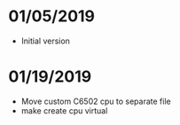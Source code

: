 # 01/05/2019
 + Initial version
# 01/19/2019
 + Move custom C6502 cpu to separate file
 + make create cpu virtual
